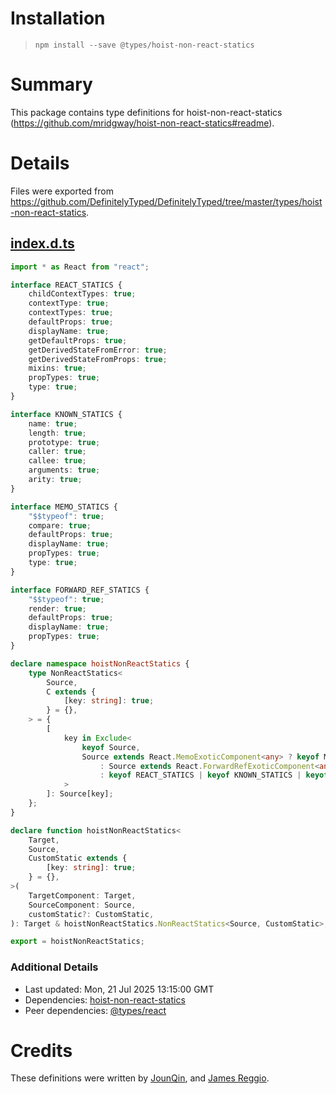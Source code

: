 # Installation
> `npm install --save @types/hoist-non-react-statics`

# Summary
This package contains type definitions for hoist-non-react-statics (https://github.com/mridgway/hoist-non-react-statics#readme).

# Details
Files were exported from https://github.com/DefinitelyTyped/DefinitelyTyped/tree/master/types/hoist-non-react-statics.
## [index.d.ts](https://github.com/DefinitelyTyped/DefinitelyTyped/tree/master/types/hoist-non-react-statics/index.d.ts)
````ts
import * as React from "react";

interface REACT_STATICS {
    childContextTypes: true;
    contextType: true;
    contextTypes: true;
    defaultProps: true;
    displayName: true;
    getDefaultProps: true;
    getDerivedStateFromError: true;
    getDerivedStateFromProps: true;
    mixins: true;
    propTypes: true;
    type: true;
}

interface KNOWN_STATICS {
    name: true;
    length: true;
    prototype: true;
    caller: true;
    callee: true;
    arguments: true;
    arity: true;
}

interface MEMO_STATICS {
    "$$typeof": true;
    compare: true;
    defaultProps: true;
    displayName: true;
    propTypes: true;
    type: true;
}

interface FORWARD_REF_STATICS {
    "$$typeof": true;
    render: true;
    defaultProps: true;
    displayName: true;
    propTypes: true;
}

declare namespace hoistNonReactStatics {
    type NonReactStatics<
        Source,
        C extends {
            [key: string]: true;
        } = {},
    > = {
        [
            key in Exclude<
                keyof Source,
                Source extends React.MemoExoticComponent<any> ? keyof MEMO_STATICS | keyof C
                    : Source extends React.ForwardRefExoticComponent<any> ? keyof FORWARD_REF_STATICS | keyof C
                    : keyof REACT_STATICS | keyof KNOWN_STATICS | keyof C
            >
        ]: Source[key];
    };
}

declare function hoistNonReactStatics<
    Target,
    Source,
    CustomStatic extends {
        [key: string]: true;
    } = {},
>(
    TargetComponent: Target,
    SourceComponent: Source,
    customStatic?: CustomStatic,
): Target & hoistNonReactStatics.NonReactStatics<Source, CustomStatic>;

export = hoistNonReactStatics;

````

### Additional Details
 * Last updated: Mon, 21 Jul 2025 13:15:00 GMT
 * Dependencies: [hoist-non-react-statics](https://npmjs.com/package/hoist-non-react-statics)
 * Peer dependencies: [@types/react](https://npmjs.com/package/@types/react)

# Credits
These definitions were written by [JounQin](https://github.com/JounQin), and [James Reggio](https://github.com/jamesreggio).
